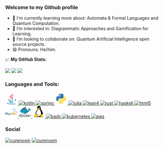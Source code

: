 ### Welcome to my Github profile

- 🌱 I'm currently learning more about: Automata & Formal Languages and Quantum Computation.
- 👀 I’m interested in: Diagrammatic Approaches and Gamification for Learning.
- 💞️ I’m looking to collaborate on: Quantum Artificial Intelligence open source projects.
- 😄 Pronouns: He/him.

📈 **My GitHub Stats:**

<p>
  <img height="150em" src ="https://github-readme-streak-stats.herokuapp.com/?user=curenosm&theme=onedark&hide_border=true" />
  <img height="150em" src ="https://github-readme-stats.vercel.app/api/?username=curenosm&theme=onedark&show_icons=true&hide_border=true&count_private=true&rank_icon=github" />
  <img height="150em" src="https://github-readme-stats.vercel.app/api/top-langs/?username=curenosm&theme=onedark&show_icons=true&hide_border=true&layout=compact&langs_count=10&hide=shell,vim%20script"/>
</p>

<h3 align="left">Languages and Tools:</h3>
<p align="left">
  <a href="https://www.java.com" target="_blank" rel="noreferrer">
    <img src="https://raw.githubusercontent.com/devicons/devicon/master/icons/java/java-original.svg" alt="java" width="40" height="40"/>
  </a>
  <a href="https://kotlinlang.org/" target="_blank" rel="noreferrer">
    <img src="https://upload.wikimedia.org/wikipedia/commons/0/06/Kotlin_Icon.svg" alt="kotlin" width="40" height="40"/>
  </a>
  <a href="https://spring.io/" target="_blank" rel="noreferrer">
    <img src="https://www.vectorlogo.zone/logos/springio/springio-icon.svg" alt="spring" width="40" height="40"/>
  </a>
  <a href="https://www.python.org" target="_blank" rel="noreferrer">
    <img src="https://raw.githubusercontent.com/devicons/devicon/master/icons/python/python-original.svg" alt="python" width="40" height="40"/>
  </a>
  <a href="https://julialang.org/" target="_blank" rel="noreferrer">
    <img src="https://upload.wikimedia.org/wikipedia/commons/1/1f/Julia_Programming_Language_Logo.svg"  alt="julia" width="40" height="40"/>
  </a>
  <a href="https://lean-lang.org/" target="_blank" rel="noreferrer">
    <img src="https://upload.wikimedia.org/wikipedia/commons/d/dc/Lean_logo2.svg" alt="lean4" width="40" height="40"/>
  </a>
  <a href="https://www.rust-lang.org/" target="_blank" rel="noreferrer">
    <img src="https://rustacean.net/assets/rustacean-orig-noshadow.svg" alt="rust" width="40"/>
  </a>
  <a href="https://www.haskell.org/" target="_blank" rel="noreferrer">
    <img src="https://upload.wikimedia.org/wikipedia/commons/1/1c/Haskell-Logo.svg" alt="haskell" width="40" height="40"/>
  </a>
  <a href="https://developer.mozilla.org/es/docs/Glossary/HTML5" target="_blank">
    <img src="https://cdn.jsdelivr.net/gh/devicons/devicon/icons/html5/html5-original.svg" alt="html5" width="40" height="40"/>
  </a> 
  <a href="https://www.mysql.com/" target="_blank" rel="noreferrer">
    <img src="https://raw.githubusercontent.com/devicons/devicon/master/icons/mysql/mysql-original-wordmark.svg" alt="mysql" width="40" height="40"/>
  </a> 
  <a href="https://www.docker.com/" target="_blank" rel="noreferrer">
    <img src="https://raw.githubusercontent.com/devicons/devicon/master/icons/docker/docker-original-wordmark.svg" alt="docker" width="40" height="40"/>
  </a> 
  <a href="https://www.linux.org/" target="_blank" rel="noreferrer">
    <img src="https://raw.githubusercontent.com/devicons/devicon/master/icons/linux/linux-original.svg" alt="linux" width="40" height="40"/>
  </a> 
  <a href="https://www.gnu.org/software/bash/" target="_blank" rel="noreferrer">
    <img src="https://www.vectorlogo.zone/logos/gnu_bash/gnu_bash-icon.svg" alt="bash" width="40" height="40"/>
  </a> 
  <a href="https://kubernetes.io/" target="_blank" rel="noreferrer">
    <img src="https://cdn.jsdelivr.net/gh/devicons/devicon/icons/kubernetes/kubernetes-plain.svg"  alt="kubernetes" width="40" height="40"/>
  </a> 
  <a href="https://aws.amazon.com/" target="_blank" rel="noreferrer">
    <img src="https://www.logo.wine/a/logo/Amazon_Web_Services/Amazon_Web_Services-Logo.wine.svg"  alt="aws" width="40" height="40"/>
  </a>
</p>

### Social

<p align="left">
<a href="https://linkedin.com/in/curenosm" target="blank"><img align="center" src="https://raw.githubusercontent.com/rahuldkjain/github-profile-readme-generator/master/src/images/icons/Social/linked-in-alt.svg" alt="curenosm" height="30" width="40" /></a>
<a href="https://www.youtube.com/c/curenosm" target="blank"><img align="center" src="https://raw.githubusercontent.com/rahuldkjain/github-profile-readme-generator/master/src/images/icons/Social/youtube.svg" alt="curenosm" height="30" width="40" /></a>
</p>

